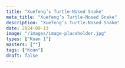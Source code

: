 ```yaml
---
title: "Xuefeng’s Turtle-Nosed Snake"
meta_title: "Xuefeng’s Turtle-Nosed Snake"
description: "Xuefeng’s Turtle-Nosed Snake"
date: 2024-09-13
image: "/images/image-placeholder.jpg"
types: ["Koan 1"]
masters: [""]
tags: ["Koan"]
draft: false
---
```


